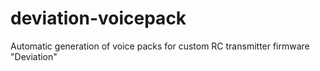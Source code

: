 # deviation-voicepack
Automatic generation of voice packs for custom RC transmitter firmware "Deviation" 
